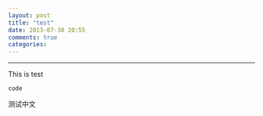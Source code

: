 ```yaml
---
layout: post
title: "test"
date: 2013-07-30 20:55
comments: true
categories: 
---
```

-------------------------------------
This is test
```
code
```
测试中文